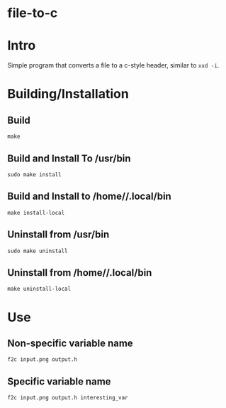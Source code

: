# file-to-c
# Intro
Simple program that converts a file to a c-style header, similar to ```xxd -i```.
# Building/Installation
## Build
```make```
## Build and Install To /usr/bin
```sudo make install```
## Build and Install to /home/<user>/.local/bin
```make install-local```
## Uninstall from /usr/bin
```sudo make uninstall```
## Uninstall from /home/<user>/.local/bin
```make uninstall-local```
# Use
## Non-specific variable name
```f2c input.png output.h```
## Specific variable name
```f2c input.png output.h interesting_var```
